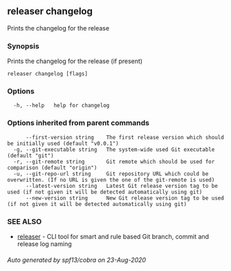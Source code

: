 ## releaser changelog

Prints the changelog for the release

### Synopsis

Prints the changelog for the release (if present)

```
releaser changelog [flags]
```

### Options

```
  -h, --help   help for changelog
```

### Options inherited from parent commands

```
      --first-version string    The first release version which should be initially used (default "v0.0.1")
  -g, --git-executable string   The system-wide used Git executable (default "git")
  -r, --git-remote string       Git remote which should be used for comparison (default "origin")
  -u, --git-repo-url string     Git repository URL which could be overwritten. (If no URL is given the one of the git-remote is used)
      --latest-version string   Latest Git release version tag to be used (if not given it will be detected automatically using git)
      --new-version string      New Git release version tag to be used (if not given it will be detected automatically using git)
```

### SEE ALSO

* [releaser](releaser.md)	 - CLI tool for smart and rule based Git branch, commit and release log naming

###### Auto generated by spf13/cobra on 23-Aug-2020
